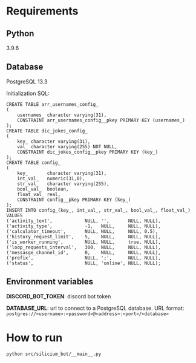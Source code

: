 # Requirements

## Python
3.9.6

## Database
PostgreSQL 13.3

Initialization SQL:
```
CREATE TABLE arr_usernames_config_
(
    usernames_ character varying(31),
    CONSTRAINT arr_usernames_config__pkey PRIMARY KEY (usernames_)
);
CREATE TABLE dic_jokes_config_
(
    key_ character varying(31),
    val_ character varying(255) NOT NULL,
    CONSTRAINT dic_jokes_config__pkey PRIMARY KEY (key_)
);
CREATE TABLE config_
(
    key_       character varying(31),
    int_val_   numeric(31,0),
    str_val_   character varying(255),
    bool_val_  boolean,
    float_val_ real,
    CONSTRAINT config__pkey PRIMARY KEY (key_)
);
INSERT INTO config_(key_, int_val_, str_val_, bool_val_, float_val_)
VALUES
('activity_text',            NULL, '',       NULL, NULL),
('activity_type',            -1,   NULL,     NULL, NULL),
('calculator_timeout',       NULL, NULL,     NULL, 0.5),
('history_request_limit',    5,    NULL,     NULL, NULL),
('is_worker_running',        NULL, NULL,     true, NULL),
('loop_requests_interval',   300,  NULL,     NULL, NULL),
('messasge_channel_id',      0,    NULL,     NULL, NULL),
('prefix',                   NULL, ';',      NULL, NULL),
('status',                   NULL, 'online', NULL, NULL);
```

## Environment variables
**DISCORD_BOT_TOKEN**: discord bot token

**DATABASE_URL**: url to connect to a PostgreSQL database.
URL format:
```postgres://<username>:<password>@<address>:<port>/<database>```

# How to run
```python src/silicium_bot/__main__.py```
